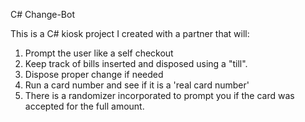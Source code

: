 C# Change-Bot

This is a C# kiosk project I created with a partner that will:
1) Prompt the user like a self checkout
2) Keep track of bills inserted and disposed using a "till".
3) Dispose proper change if needed
4) Run a card number and see if it is a 'real card number'
5) There is a randomizer incorporated to prompt you if the card was accepted for the full amount.
